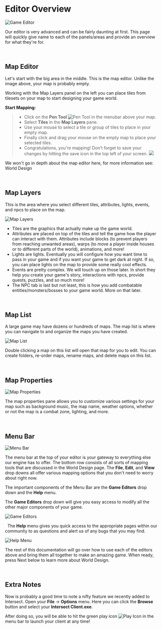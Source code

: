 # Editor Overview
![Game Editor](http://www.ascensiongamedev.com/resources/filehost/c399bc35aad37d828ddda1986538e7bd.png)

Our editor is very advanced and can be fairly daunting at first.  This page will quickly give name to each of the panels/areas and provide an overview for what they're for.

&nbsp;

Map Editor
---------------------------
Let's start with the big area in the middle. This is the map editor. Unlike the image above, your map is probably empty.

Working with the Map Layers panel on the left you can place tiles from tilesets on your map to start designing your game world.

**Start Mapping:**
>- Click on the **Pen Tool** ![Pen Tool](http://www.ascensiongamedev.com/resources/filehost/a20847da4a43f52234ccda97b1125a88.png) in the menubar above your map.
>- Select **Tiles** in the **Map Layers** pane.
>- Use your mouse to select a tile or group of tiles to place in your empty map. <a href="http://www.ascensiongamedev.com/resources/filehost/03856cde2da1c67f07b0123b90b6b0dc.gif" data-lity><i class="fa fa-play-circle"></i></a>
>- Finally click and drag your mouse on the empty map to place your selected tiles. <a href="http://www.ascensiongamedev.com/resources/filehost/03856cde2da1c67f07b0123b90b6b0dc.gif" data-lity><i class="fa fa-play-circle"></i></a>
>- Congratulations, you're mapping! Don't forget to save your changes by hitting the save icon in the top left of your screen. ![](http://www.ascensiongamedev.com/resources/filehost/7f974a7fc91ef6666e3211c8622fe088.png)


We won't go in depth about the map editor here, for more information see: World Design

&nbsp;

Map Layers
---------------------------
This is the area where you select different tiles, attributes, lights, events, and npcs to place on the map.

![Map Layers](http://www.ascensiongamedev.com/resources/filehost/ffcf5ccf19de31db8389a08b9bafea3c.png)

- Tiles are the graphics that actually make up the game world.
- Attributes are placed on top of the tiles and tell the game how the player can interact with them. Attributes include blocks (to prevent players from reaching unwanted areas), warps (to move a player inside houses or to different parts of the world), animations, and more!
- Lights are lights. Eventually you will configure how you want time to pass in your game and if you want your game to get dark at night. If so, you can place lights on the map to provide some really cool effects.
- Events are pretty complex. We will touch up on those later. In short they help you create your game's story, interactions with npcs, provide quests, puzzles, and so much more!
- The NPC tab is last but not least, this is how you add combatable entities/monsters/bosses to your game world. More on that later.

&nbsp;

Map List
---------------------------
A large game may have dozens or hundreds of maps. The map list is where you can navigate to and organize the maps you have created.

![Map List](http://www.ascensiongamedev.com/resources/filehost/fd600e2516e3b6a54193c5ce5bfce958.png)

Double clicking a map on this list will open that map for you to edit. You can create folders, re-order maps, rename maps, and delete maps on this list.

&nbsp;

Map Properties
---------------------------
![Map Properties](http://www.ascensiongamedev.com/resources/filehost/6fa0203860907911f251ed13f174b7d2.png)

The map properties pane allows you to customize various settings for your map such as background music, the map name, weather options, whether or not the map is a combat zone, lighting, and more.

&nbsp;

Menu Bar
---------------------------
![Menu Bar](http://www.ascensiongamedev.com/resources/filehost/f951597a65ac34164090c46e3a640680.png)

The menu bar at the top of your editor is your gateway to everything else our engine has to offer. The bottom row consists of all sorts of mapping tools that are discussed in the World Design page. The **File**, **Edit**, and **View** drop downs all offer various mapping options that you don't need to worry about right now.

The important components of the Menu Bar are the **Game Editors** drop down and the **Help** menu.

The **Game Editors** drop down will give you easy access to modify all the other major components of your game.

![Game Editors](http://www.ascensiongamedev.com/resources/filehost/6ab2903c37f843bc11f61e14d1130e90.png)

&nbsp;
The **Help** menu gives you quick access to the appropriate pages within our community to as questions and alert us of any bugs that you may find.

![Help Menu](http://www.ascensiongamedev.com/resources/filehost/e3bde40e1969c06417565d7c7542951f.png)

The rest of this documentation will go over how to use each of the editors above and bring them all together to make an amazing game. When ready, press Next below to learn more about World Design.

&nbsp;

Extra Notes
---------------------------
Now is probably a good time to note a nifty feature we recently added to Intersect. Open your **File** -> **Options** menu. Here you can click the **Browse** button and select your **Intersect Client.exe**.

After doing so, you will be able to hit the green play icon ![Play Icon](http://www.ascensiongamedev.com/resources/filehost/b793679bc50386069948727977d26ad5.png) in the menu bar to launch your client at any time!